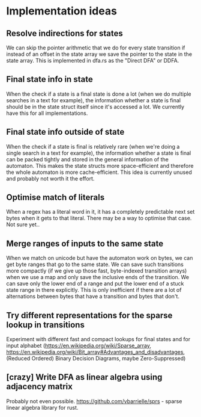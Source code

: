 # Implementation ideas

## Resolve indirections for states

We can skip the pointer arithmetic that we do for every state transition if instead of an offset in the state array we save the pointer to the state in the state array. This is implemented in dfa.rs as the "Direct DFA" or DDFA. 

## Final state info in state

When the check if a state is a final state is done a lot (when we do multiple searches in a text for example), the information whether a state is final should be in the state struct itself since it's accessed a lot. We currently have this for all implementations. 

## Final state info outside of state

When the check if a state is final is relatively rare (when we're doing a single search in a text for example), the information whether a state is final can be packed tightly and stored in the general information of the automaton. This makes the state structs more space-efficient and therefore the whole automaton is more cache-efficient. This idea is currently unused and probably not worth it the effort. 

## Optimise match of literals

When a regex has a literal word in it, it has a completely predictable next set bytes when it gets to that literal. There may be a way to optimise that case. Not sure yet..

## Merge ranges of inputs to the same state

When we match on unicode but have the automaton work on bytes, we can get byte ranges that go to the same state. We can save such transitions more compactly (if we give up those fast, byte-indexed transition arrays) when we use a map and only save the inclusive ends of the transition. We can save only the lower end of a range and put the lower end of a stuck state range in there explicitly. This is only inefficient if there are a lot of alternations between bytes that have a transition and bytes that don't. 

## Try different representations for the sparse lookup in transitions

Experiment with different fast and compact lookups for final states and for input alphabet (https://en.wikipedia.org/wiki/Sparse_array, https://en.wikipedia.org/wiki/Bit_array#Advantages_and_disadvantages, (Reduced Ordered) Binary Decision Diagrams, maybe Zero-Suppressed)

## [crazy] Write DFA as linear algebra using adjacency matrix

Probably not even possible. https://github.com/vbarrielle/sprs - sparse linear algebra library for rust.  
